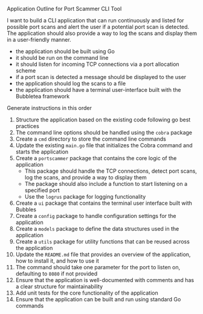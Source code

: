 Application Outline for Port Scammer CLI Tool

I want to build a CLI application that can run continuously and listed for possible port scans and alert the user if a potential port scan is detected. The application should also provide a way to log the scans and display them in a user-friendly manner.

* the application should be built using Go
* it should be run on the command line
* it should listen for incoming TCP connections via a port allocation scheme
* if a port scan is detected a message should be displayed to the user
* the application should log the scans to a file
* the application should have a terminal user-interface built with the Bubbletea framework

Generate instructions in this order

1. Structure the application based on the existing code following go best practices
2. The command line options should be handled using the `cobra` package
3. Create a `cmd` directory to store the command line commands
4. Update the existing `main.go` file that initializes the Cobra command and starts the application
5. Create a `portscammer` package that contains the core logic of the application
    * This package should handle the TCP connections, detect port scans, log the scans, and provide a way to display them
    * The package should also include a function to start listening on a specified port
    * Use the `logrus` package for logging functionality
6. Create a `ui` package that contains the terminal user interface built with Bubbles
7. Create a `config` package to handle configuration settings for the application
8. Create a `models` package to define the data structures used in the application
9. Create a `utils` package for utility functions that can be reused across the application
10. Update the `README.md` file that provides an overview of the application, how to install it, and how to use it
11. The command should take one parameter for the port to listen on, defaulting to `8080` if not provided
12. Ensure that the application is well-documented with comments and has a clear structure for maintainability
13. Add unit tests for the core functionality of the application
14. Ensure that the application can be built and run using standard Go commands
